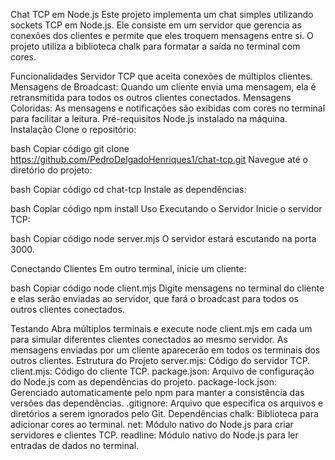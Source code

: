 Chat TCP em Node.js
Este projeto implementa um chat simples utilizando sockets TCP em Node.js. Ele consiste em um servidor que gerencia as conexões dos clientes e permite que eles troquem mensagens entre si. O projeto utiliza a biblioteca chalk para formatar a saída no terminal com cores.

Funcionalidades
Servidor TCP que aceita conexões de múltiplos clientes.
Mensagens de Broadcast: Quando um cliente envia uma mensagem, ela é retransmitida para todos os outros clientes conectados.
Mensagens Coloridas: As mensagens e notificações são exibidas com cores no terminal para facilitar a leitura.
Pré-requisitos
Node.js instalado na máquina.
Instalação
Clone o repositório:

bash
Copiar código
git clone https://github.com/PedroDelgadoHenriques1/chat-tcp.git
Navegue até o diretório do projeto:

bash
Copiar código
cd chat-tcp
Instale as dependências:

bash
Copiar código
npm install
Uso
Executando o Servidor
Inicie o servidor TCP:

bash
Copiar código
node server.mjs
O servidor estará escutando na porta 3000.

Conectando Clientes
Em outro terminal, inicie um cliente:

bash
Copiar código
node client.mjs
Digite mensagens no terminal do cliente e elas serão enviadas ao servidor, que fará o broadcast para todos os outros clientes conectados.

Testando
Abra múltiplos terminais e execute node client.mjs em cada um para simular diferentes clientes conectados ao mesmo servidor.
As mensagens enviadas por um cliente aparecerão em todos os terminais dos outros clientes.
Estrutura do Projeto
server.mjs: Código do servidor TCP.
client.mjs: Código do cliente TCP.
package.json: Arquivo de configuração do Node.js com as dependências do projeto.
package-lock.json: Gerenciado automaticamente pelo npm para manter a consistência das versões das dependências.
.gitignore: Arquivo que especifica os arquivos e diretórios a serem ignorados pelo Git.
Dependências
chalk: Biblioteca para adicionar cores ao terminal.
net: Módulo nativo do Node.js para criar servidores e clientes TCP.
readline: Módulo nativo do Node.js para ler entradas de dados no terminal.
